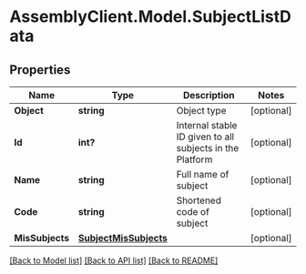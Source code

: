 # AssemblyClient.Model.SubjectListData
## Properties

Name | Type | Description | Notes
------------ | ------------- | ------------- | -------------
**Object** | **string** | Object type | [optional] 
**Id** | **int?** | Internal stable ID given to all subjects in the Platform | [optional] 
**Name** | **string** | Full name of subject  | [optional] 
**Code** | **string** | Shortened code of subject | [optional] 
**MisSubjects** | [**SubjectMisSubjects**](SubjectMisSubjects.md) |  | [optional] 

[[Back to Model list]](../README.md#documentation-for-models) [[Back to API list]](../README.md#documentation-for-api-endpoints) [[Back to README]](../README.md)


